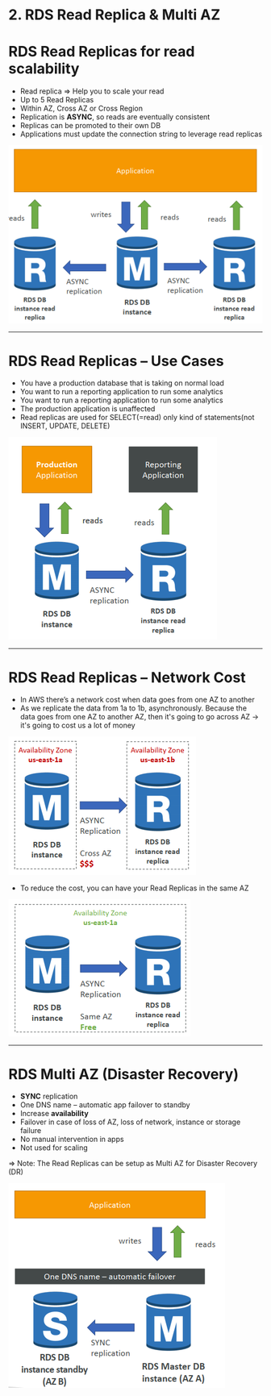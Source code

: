 # 2. RDS Read Replica & Multi AZ

# RDS Read Replicas for read scalability

- Read replica ⇒ Help you to scale your read
- Up to 5 Read Replicas
- Within AZ, Cross AZ or Cross Region
- Replication is **ASYNC**, so reads are eventually consistent
- Replicas can be promoted to their own DB
- Applications must update the connection string to leverage read replicas

![2%20RDS%20Read%20Replica%20Multi%20AZ/Untitled.png](2%20RDS%20Read%20Replica%20Multi%20AZ/Untitled.png)

---

# RDS Read Replicas – Use Cases

- You have a production database that is taking on normal load
- You want to run a reporting application to run some analytics
- You want to run a reporting application to run some analytics
- The production application is unaffected
- Read replicas are used for SELECT(=read) only kind of statements(not INSERT, UPDATE, DELETE)

![2%20RDS%20Read%20Replica%20Multi%20AZ/Untitled%201.png](2%20RDS%20Read%20Replica%20Multi%20AZ/Untitled%201.png)

---

# RDS Read Replicas – Network Cost

- In AWS there’s a network cost when data goes from one AZ to another
- As we replicate the data from 1a to 1b, asynchronously. Because the data goes from one AZ to another AZ, then it's going to go across AZ → it's going to cost us a lot of money

![2%20RDS%20Read%20Replica%20Multi%20AZ/Untitled%202.png](2%20RDS%20Read%20Replica%20Multi%20AZ/Untitled%202.png)

- To reduce the cost, you can have your Read Replicas in the same AZ

![2%20RDS%20Read%20Replica%20Multi%20AZ/Untitled%203.png](2%20RDS%20Read%20Replica%20Multi%20AZ/Untitled%203.png)

---

# RDS Multi AZ (Disaster Recovery)

- **SYNC** replication
- One DNS name – automatic app failover to standby
- Increase **availability**
- Failover in case of loss of AZ, loss of network, instance or storage failure
- No manual intervention in apps
- Not used for scaling

⇒ Note: The Read Replicas can be setup as Multi AZ for Disaster Recovery (DR)

![2%20RDS%20Read%20Replica%20Multi%20AZ/Untitled%204.png](2%20RDS%20Read%20Replica%20Multi%20AZ/Untitled%204.png)
